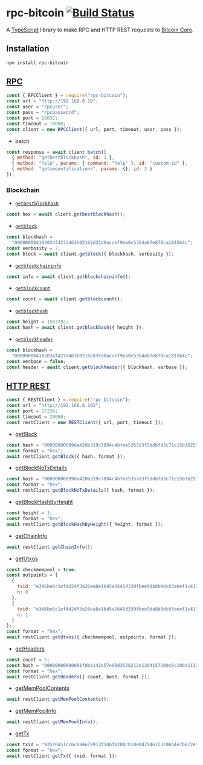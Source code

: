 # rpc-bitcoin [![Build Status](https://travis-ci.com/vansergen/rpc-bitcoin.svg?token=cg5dVMovG8Db6p5Qzzps&branch=master)](https://travis-ci.com/vansergen/rpc-bitcoin)

A [TypeScript](https://www.typescriptlang.org) library to make RPC and HTTP REST requests to [Bitcoin Core](https://bitcoin.org/en/bitcoin-core/).

## Installation

```bash
npm install rpc-bitcoin
```

## [RPC](https://bitcoin.org/en/developer-reference#remote-procedure-calls-rpcs)

```javascript
const { RPCClient } = require("rpc-bitcoin");
const url = "http://192.168.0.10";
const user = "rpcuser";
const pass = "rpcpassword";
const port = 18832;
const timeout = 10000;
const client = new RPCClient({ url, port, timeout, user, pass });
```

- batch

```javascript
const response = await client.batch([
  { method: "getbestblockhash", id: 1 },
  { method: "help", params: { command: "help" }, id: "custom-id" },
  { method: "getzmqnotifications", params: {}, id: 2 }
]);
```

### Blockchain

- [`getbestblockhash`](https://bitcoin.org/en/developer-reference#getbestblockhash)

```javascript
const hex = await client.getbestblockhash();
```

- [`getblock`](https://bitcoin.org/en/developer-reference#getblock)

```javascript
const blockhash =
  "000000004182034f427d463b92162d35d0accef9ea0c5354a87e870ca1815b4c";
const verbosity = 2;
const block = await client.getblock({ blockhash, verbosity });
```

- [`getblockchaininfo`](https://bitcoin.org/en/developer-reference#getblockchaininfo)

```javascript
const info = await client.getblockchaininfo();
```

- [`getblockcount`](https://bitcoin.org/en/developer-reference#getblockcount)

```javascript
const count = await client.getblockcount();
```

- [`getblockhash`](https://bitcoin.org/en/developer-reference#getblockhash)

```javascript
const height = 1583782;
const hash = await client.getblockhash({ height });
```

- [`getblockheader`](https://bitcoin.org/en/developer-reference#getblockheader)

```javascript
const blockhash =
  "000000004182034f427d463b92162d35d0accef9ea0c5354a87e870ca1815b4c";
const verbose = false;
const header = await client.getblockheader({ blockhash, verbose });
```

## [HTTP REST](https://bitcoin.org/en/developer-reference#http-rest)

```javascript
const { RESTClient } = require("rpc-bitcoin");
const url = "http://192.168.0.101";
const port = 17230;
const timeout = 20000;
const restClient = new RESTClient({ url, port, timeout });
```

- [getBlock](https://bitcoin.org/en/developer-reference#get-block)

```javascript
const hash = "00000000099de420b319c7804c4bfee5357d3f5ddbfd3c71c15b3625347792bf";
const format = "hex";
await restClient.getBlock({ hash, format });
```

- [getBlockNoTxDetails](https://bitcoin.org/en/developer-reference#get-blocknotxdetails)

```javascript
const hash = "00000000099de420b319c7804c4bfee5357d3f5ddbfd3c71c15b3625347792bf";
const format = "hex";
await restClient.getBlockNoTxDetails({ hash, format });
```

- [getBlockHashByHeight](https://bitcoin.org/en/developer-reference#get-blockhashbyheight)

```javascript
const height = 1;
const format = "hex";
await restClient.getBlockHashByHeight({ height, format });
```

- [getChainInfo](https://bitcoin.org/en/developer-reference#get-chaininfo)

```javascript
await restClient.getChainInfo();
```

- [getUtxos](https://bitcoin.org/en/developer-reference#get-getutxos)

```javascript
const checkmempool = true;
const outpoints = [
  {
    txid: "e346be6c1ef4d24f3a26ea8e1b45a2645d339fbee9da8b9dc03aeef1c4179716",
    n: 0
  },
  {
    txid: "e346be6c1ef4d24f3a26ea8e1b45a2645d339fbee9da8b9dc03aeef1c4179716",
    n: 1
  }
];
const format = "hex";
await restClient.getUtxos({ checkmempool, outpoints, format });
```

- [getHeaders](https://bitcoin.org/en/developer-reference#get-headers)

```javascript
const count = 5;
const hash = "00000000000001f0be142e57e99d3528212e1204157209c6c10bd11326cc5b35";
const format = "hex";
await restClient.getHeaders({ count, hash, format });
```

- [getMemPoolContents](https://bitcoin.org/en/developer-reference#get-mempoolcontents)

```javascript
await restClient.getMemPoolContents();
```

- [getMemPoolInfo](https://bitcoin.org/en/developer-reference#get-mempoolinfo)

```javascript
await restClient.getMemPoolInfo();
```

- [getTx](https://bitcoin.org/en/developer-reference#get-tx)

```javascript
const txid = "93520a51cc6c694e79913f1daf0288cb10e0d7946723c06b4e7b6c2e5b057933";
const format = "hex";
await restClient.getTx({ txid, format });
```

